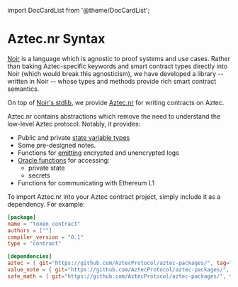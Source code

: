 import DocCardList from '@theme/DocCardList';

# Aztec.nr Syntax

[Noir](https://noir-lang.org/) is a language which is agnostic to proof systems and use cases. Rather than baking Aztec-specific keywords and smart contract types directly into Noir (which would break this agnosticism), we have developed a library -- written in Noir -- whose types and methods provide rich smart contract semantics.

On top of [Noir's stdlib](https://noir-lang.org/standard_library/array_methods), we provide [Aztec.nr](https://github.com/AztecProtocol/aztec-packages/tree/master/yarn-project/aztec-nr) for writing contracts on Aztec.

Aztec.nr contains abstractions which remove the need to understand the low-level Aztec protocol. Notably, it provides:

- Public and private [state variable types](types)
- Some pre-designed notes.
- Functions for [emitting](../events.md) encrypted and unencrypted logs
- [Oracle functions](./functions.md#oracle-calls) for accessing:
  - private state
  - secrets
- Functions for communicating with Ethereum L1

To import Aztec.nr into your Aztec contract project, simply include it as a dependency. For example:

```toml
[package]
name = "token_contract"
authors = [""]
compiler_version = "0.1"
type = "contract"

[dependencies]
aztec = { git="https://github.com/AztecProtocol/aztec-packages/", tag="master", directory="yarn-project/aztec-nr/aztec" }
value_note = { git="https://github.com/AztecProtocol/aztec-packages/", tag="master", directory="yarn-project/aztec-nr/value-note"}
safe_math = { git="https://github.com/AztecProtocol/aztec-packages/", tag="master", directory="yarn-project/aztec-nr/safe-math"}
```

<DocCardList />
